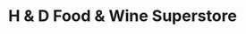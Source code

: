 ---
title: "H & D Food & Wine Superstore"
url: /bedford/h-and-d-food-and-wine-superstore/
shop: convenience
---